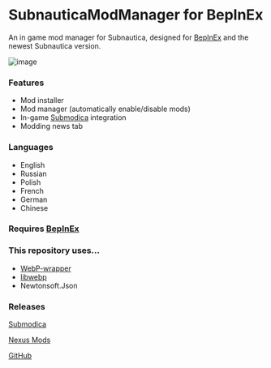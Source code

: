 # SubnauticaModManager for BepInEx
An in game mod manager for Subnautica, designed for [BepInEx](https://submodica.xyz/mods/sn1/141) and the newest Subnautica version.

![image](https://github.com/LeeTwentyThree/SubnauticaModManager/assets/31892011/97bf7d81-f91c-4dae-89a2-8728b2ae2e88)

### Features
- Mod installer
- Mod manager (automatically enable/disable mods)
- In-game [Submodica](https://submodica.xyz/) integration
- Modding news tab

### Languages
- English
- Russian
- Polish
- French
- German
- Chinese

### Requires [BepInEx](https://submodica.xyz/mods/sn1/141)

### This repository uses...
- [WebP-wrapper](https://github.com/JosePineiro/WebP-wrapper)
- [libwebp](https://github.com/webmproject/libwebp)
- Newtonsoft.Json

### Releases
[Submodica](https://www.submodica.xyz/mods/sn1/168)

[Nexus Mods](https://www.nexusmods.com/subnautica/mods/1168)

[GitHub](https://github.com/LeeTwentyThree/SubnauticaModManager/releases)
